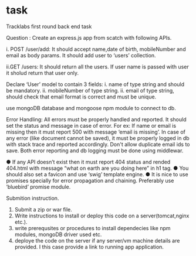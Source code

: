 # task
Tracklabs first round back end task

Question : Create an express.js app from scatch with following APIs.
 
i. POST /user/add: 
  It should accept name,date of birth, mobileNumber and email as body params. 
  It should add user to ‘users’ collection.

ii.GET /users: 
  It should return all the users. 
  If user name is passed with user it sholud return that user only.

 
Declare ‘User’ model to contain 3 fields: 
i. name of type string and should be mandatory. 
ii. mobileNumber of type string. 
ii. email of type string, should check that email format is correct and must be unique. 
 
use  mongoDB database and mongoose npm module to connect to db. 
 
Error Handling: 
All errors must be properly handled and reported. It should set the status and message in 
case of error. 
For ex: If name or email is missing then it must report 500 with message ‘email is missing’. 
In case of any error (like document cannot be saved), it must be properly logged in db with 
stack trace and reported accordingly. Don't allow duplicate email ids to save.
Both error reporting and db logging must be done using middlewar. 
 
● If any API doesn’t exist then it must report 404 status and rended 404.html with 
message “what on earth are you doing here” in h1 tag. 
● You should also set a favicon and use ‘swig’ template engine. 
● It is nice to use promises specially for error propagation and chaining. Preferably use 
‘bluebird’ promise module. 
 


Submition instruction.
1) Submit a zip or war file.
2) Write  instructions to install or deploy this code on a server(tomcat,nginx etc.).
3) write prerequsites or procedures to install dependecies like npm modules, mongoDB driver used etc.
4) deploye the code on the server if any server/vm machine details are provided. I this case provide a link to running  app application.

